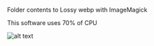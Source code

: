 ﻿Folder contents to Lossy webp with ImageMagick

This software uses 70% of CPU

![alt text](https://i.imgur.com/9xBGPYh.png)
